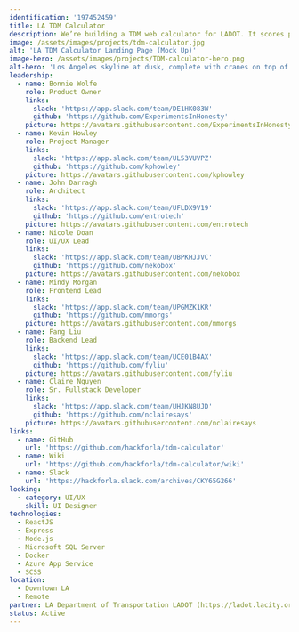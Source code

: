```yaml
---
identification: '197452459'
title: LA TDM Calculator
description: We’re building a TDM web calculator for LADOT. It scores proposed real estate developments in real-time and aims to discourage exceeding parking requirements to reduce the occurrence of single-occupancy trips to new developments.
image: /assets/images/projects/tdm-calculator.jpg
alt: 'LA TDM Calculator Landing Page (Mock Up)'
image-hero: /assets/images/projects/TDM-calculator-hero.png
alt-hero: 'Los Angeles skyline at dusk, complete with cranes on top of buildings and golden smog.'
leadership:
  - name: Bonnie Wolfe
    role: Product Owner
    links:
      slack: 'https://app.slack.com/team/DE1HK083W'
      github: 'https://github.com/ExperimentsInHonesty'
    picture: https://avatars.githubusercontent.com/ExperimentsInHonesty
  - name: Kevin Howley
    role: Project Manager
    links:
      slack: 'https://app.slack.com/team/UL53VUVPZ'
      github: 'https://github.com/kphowley'
    picture: https://avatars.githubusercontent.com/kphowley
  - name: John Darragh
    role: Architect
    links:
      slack: 'https://app.slack.com/team/UFLDX9V19'
      github: 'https://github.com/entrotech'
    picture: https://avatars.githubusercontent.com/entrotech
  - name: Nicole Doan
    role: UI/UX Lead
    links:
      slack: 'https://app.slack.com/team/UBPKHJJVC'
      github: 'https://github.com/nekobox'
    picture: https://avatars.githubusercontent.com/nekobox
  - name: Mindy Morgan
    role: Frontend Lead
    links:
      slack: 'https://app.slack.com/team/UPGMZK1KR'
      github: 'https://github.com/mmorgs'
    picture: https://avatars.githubusercontent.com/mmorgs
  - name: Fang Liu
    role: Backend Lead
    links:
      slack: 'https://app.slack.com/team/UCE01B4AX'
      github: 'https://github.com/fyliu'
    picture: https://avatars.githubusercontent.com/fyliu
  - name: Claire Nguyen
    role: Sr. Fullstack Developer
    links:
      slack: 'https://app.slack.com/team/UHJKN8UJD'
      github: 'https://github.com/nclairesays'
    picture: https://avatars.githubusercontent.com/nclairesays
links:
  - name: GitHub
    url: 'https://github.com/hackforla/tdm-calculator'
  - name: Wiki
    url: 'https://github.com/hackforla/tdm-calculator/wiki'
  - name: Slack
    url: 'https://hackforla.slack.com/archives/CKY65G266'
looking:
  - category: UI/UX
    skill: UI Designer
technologies:
  - ReactJS
  - Express
  - Node.js
  - Microsoft SQL Server
  - Docker
  - Azure App Service
  - SCSS
location:
  - Downtown LA
  - Remote
partner: LA Department of Transportation LADOT (https://ladot.lacity.org/)
status: Active
---
```

